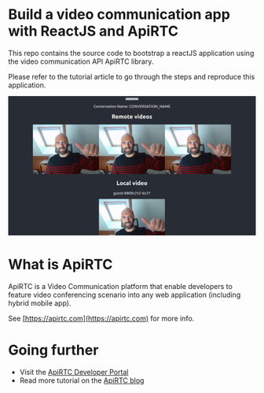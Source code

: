 # Build a video communication app with ReactJS and ApiRTC

This repo contains the source code to bootstrap a reactJS application using the video communication API ApiRTC library.

Please refer to the tutorial article to go through the steps and reproduce this application.

![Screenshot of reactJS ApiRTC web application](./public/image.png)

# What is ApiRTC
ApiRTC is a Video Communication platform that enable developers to feature video conferencing scenario into any web application (including hybrid mobile app). 

See [https://apirtc.com](https://apirtc.com) for more info.

# Going further
- Visit the [ApiRTC Developer Portal](https://dev.apirtc.com)
- Read more tutorial on the [ApiRTC blog](https://apirtc.com/blog)